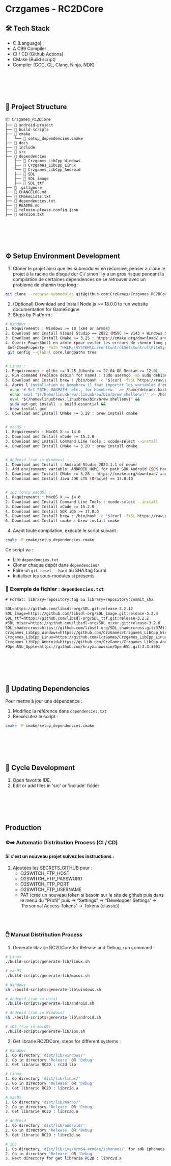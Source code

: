 # Crzgames - RC2DCore

## 🛠 Tech Stack
- C (Language)
- A C99 Compiler
- CI / CD (Github Actions)
- CMake (Build script)
- Compiler (GCC, CL, Clang, Ninja, NDK)

<br /><br /><br /><br />


## 📁 Project Structure

```
📦 Crzgames_RC2DCore
├── 📁 android-project
├── 📁 build-scripts
├── 📁 cmake
│   └── 📄 setup_dependencies.cmake
├── 📁 docs
├── 📁 include
├── 📁 src
├── 📁 dependencies
│   ├── 📁 Crzgames_LibCpp_Windows
│   ├── 📁 Crzgames_LibCpp_Linux
│   └── 📁 Crzgames_LibCpp_Android
│   ├── 📁 SDL
│   ├── 📁 SDL_image
│   ├── 📁 SDL_ttf
├── 📄 .gitignore
├── 📄 CHANGELOG.md
├── 📄 CMakeLists.txt
├── 📄 dependencies.txt
├── 📄 README.md
├── 📄 release-please-config.json
├── 📄 version.txt
```

<br /><br /><br /><br />


## ⚙️ Setup Environment Development
1. Cloner le projet ainsi que les submodules en recursive, penser à clone le projet à la racine du disque dur C:/
   sinon il y a un gros risque pendant la compilation de certaines dépendences de se retrouver avec un probleme de chemin trop long :
  ```bash
  git clone --recurse-submodules git@github.com:CrzGames/Crzgames_RC2DCore.git
  ```
2. (Optional) Download and Install Node.js >= 18.0.0 to run website documentation for GameEngine
3. Steps by Platform :
  ```bash  
  # Windows :
  1. Requirements : Windows >= 10 (x64 or arm64)
  2. Download and Install Visual Studio == 2022 (MSVC >= v143 + Windows SDK >= 10) : https://visualstudio.microsoft.com/fr/downloads/
  3. Download and Install CMake >= 3.25 : https://cmake.org/download/ and add PATH ENVIRONMENT.
  4. Ouvrir PowerShell en admin (pour eviter les erreurs de chemin long possible lors du setup des dependencies) :
   Set-ItemProperty -Path "HKLM:\SYSTEM\CurrentControlSet\Control\FileSystem" -Name "LongPathsEnabled" -Value 1
   git config --global core.longpaths true

  
  # Linux :
  1. Requirements : glibc >= 3.25 (Ubuntu >= 22.04 OR Debian >= 12.0)
  2. Run command (replace debian for name) : sudo usermod -aG sudo debian
  3. Download and Install brew : /bin/bash -c "$(curl -fsSL https://raw.githubusercontent.com/Homebrew/install/HEAD/install.sh)"
  4. Après l'installation de homebrew il faut importer les variables d'environnement et installer les deux librairies : 
    echo '# Set PATH, MANPATH, etc., for Homebrew.' >> /home/debian/.bashrc && 
    echo 'eval "$(/home/linuxbrew/.linuxbrew/bin/brew shellenv)"' >> /home/debian/.bashrc && 
    eval "$(/home/linuxbrew/.linuxbrew/bin/brew shellenv)" &&
    sudo apt-get install -y build-essential &&
    brew install gcc
  5. Download and Install CMake >= 3.28 : brew install cmake


  # macOS :
  1. Requirements : MacOS X >= 14.0
  2. Download and Install xCode >= 15.2.0
  3. Download and Install Command Line Tools : xcode-select --install
  4. Download and Install CMake >= 3.28 : brew install cmake


  # Android (run in Windows) :
  1. Download and Install : Android Studio 2023.1.1 or newer
  2. Add environment variable: ANDROID_HOME for path SDK Android (SDK Manager path)
  3. Download and Install CMake >= 3.28 : https://cmake.org/download/ and add PATH ENVIRONMENT.
  4. Download and Install Java JDK LTS (Oracle) == 17.0.10


  # iOS (only macOS) :
  1. Requirements : MacOS X >= 14.0
  2. Download and Install Command Line Tools : xcode-select --install
  3. Download and Install xCode >= 15.2.0
  4. Download and Install SDK iOS >= 17.0.0
  5. Download and Install brew : /bin/bash -c "$(curl -fsSL https://raw.githubusercontent.com/Homebrew/install/HEAD/install.sh)"
  6. Download and Install cmake : brew install cmake 
  ```
  
4. Avant toute compilation, exécute le script suivant :

```bash
cmake -P cmake/setup_dependencies.cmake
```

Ce script va :
- Lire `dependencies.txt`
- Cloner chaque dépôt dans `dependencies/`
- Faire un `git reset --hard` au SHA/tag fourni
- Initialiser les sous-modules si présents

### 📄 Exemple de fichier : `dependencies.txt`

```txt
# Format: library=repository:tag ou library=repository:commit_sha

SDL=https://github.com/libsdl-org/SDL.git:release-3.2.12
SDL_image=https://github.com/libsdl-org/SDL_image.git:release-3.2.4
SDL_ttf=https://github.com/libsdl-org/SDL_ttf.git:release-3.2.2
#SDL_mixer=https://github.com/libsdl-org/SDL_mixer.git:release-3.2.0
SDL_shadercross=https://github.com/libsdl-org/SDL_shadercross.git:378f742d3023f6be7d9278908d0e47bf33fac361
Crzgames_LibCpp_Windows=https://github.com/CrzGames/Crzgames_LibCpp_Windows.git:16be49eb0b8ea63abc5b22558f660135e0948627
Crzgames_LibCpp_Linux=https://github.com/CrzGames/Crzgames_LibCpp_Linux.git:393760fa85ee0c46ff5a5a3d894748ecafca4ff9
Crzgames_LibCpp_Android=https://github.com/CrzGames/Crzgames_LibCpp_Android.git:688c153891bfd8eb8adc449f7886ee22711dc4c6
#OpenSSL_Apple=https://github.com/krzyzanowskim/OpenSSL.git:3.3.3001
```

<br /><br /><br /><br />


## 🔄 Updating Dependencies

Pour mettre à jour une dépendance :
1. Modifiez la référence dans `dependencies.txt`
2. Réexécutez le script :

```bash
cmake -P cmake/setup_dependencies.cmake
```

<br /><br /><br /><br />


## 🔄 Cycle Development
1. Open favorite IDE.
2. Edit or add files in 'src' or 'include' folder
  
<br /><br /><br /><br />


## Production
### ⚙️➡️ Automatic Distribution Process (CI / CD)
#### Si c'est un nouveau projet suivez les instructions : 
1. Ajoutées les SECRETS_GITHUB pour :
   - O2SWITCH_FTP_HOST
   - O2SWITCH_FTP_PASSWORD
   - O2SWITCH_FTP_PORT
   - O2SWITCH_FTP_USERNAME
   - PAT (crée un nouveau token si besoin sur le site de github puis dans le menu du "Profil" puis -> "Settings" -> "Developper Settings' -> 'Personnal Access Tokens' -> Tokens (classic))

<br /><br />

### ✋ Manual Distribution Process
1. Generate librarie RC2DCore for Release and Debug, run command :
```bash
# Linux
./build-scripts/generate-lib/linux.sh

# macOS
./build-scripts/generate-lib/macos.sh

# Windows
sh .\build-scripts\generate-lib\windows.sh

# Android (run in Unix)
./build-scripts/generate-lib/android.sh

# Android (run in Windows)
sh .\build-scripts\generate-lib\android.sh

# iOS (run in macOS)
./build-scripts/generate-lib/ios.sh
```
2. Get librarie RC2DCore, steps for different systems :
```bash
# Windows
1. Go directory 'dist/lib/windows/'
2. Go in directory 'Release' OR 'Debug'
3. Get librarie RC2D : rc2d.lib

# Linux
1. Go directory 'dist/lib/linux/'
2. Go in directory 'Release' OR 'Debug'
3. Get librarie RC2D : librc2d.a

# macOS
1. Go directory 'dist/lib/macos/'
2. Go in directory 'Release' OR 'Debug'
3. Get librarie RC2D : librc2d.a

# Android
1. Go directory 'dist/lib/android/'
2. Go in directory 'Release' OR 'Debug'
3. Get librarie RC2D : librc2d.so

# iOS
1. Go directory 'dist/lib/ios/arm64-arm64e/iphoneos/' for sdk iphoneos (arm64,arm64e) OR 'dist/lib/ios/x86_64-arm64/iphonesimulator/' for sdk iphonesimulator (x86_64,arm64)
2. Go in directory 'Release' OR 'Debug'
3. Next directory for get librarie RC2D : librc2d.a
```

